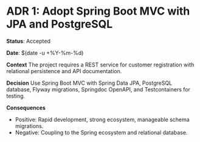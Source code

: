 # ADR 1: Adopt Spring Boot MVC with JPA and PostgreSQL

**Status**: Accepted

**Date**: $(date -u +%Y-%m-%d)

**Context**
The project requires a REST service for customer registration with relational persistence and API documentation.

**Decision**
Use Spring Boot MVC with Spring Data JPA, PostgreSQL database, Flyway migrations, Springdoc OpenAPI, and Testcontainers for testing.

**Consequences**
- Positive: Rapid development, strong ecosystem, manageable schema migrations.
- Negative: Coupling to the Spring ecosystem and relational database.
